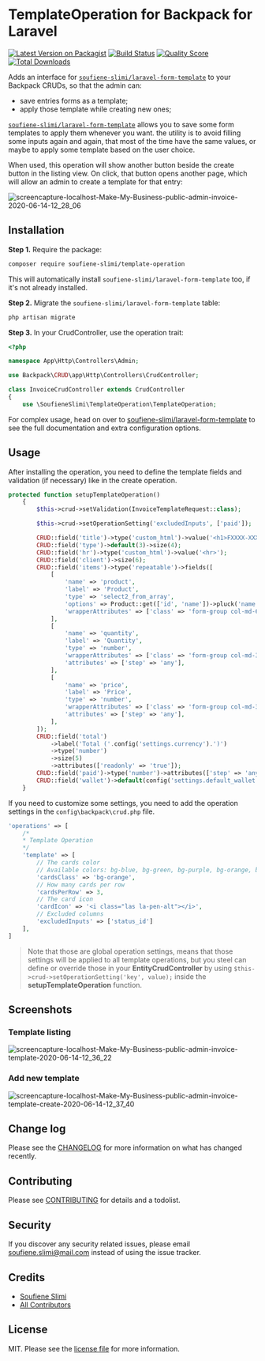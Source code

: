 # TemplateOperation for Backpack for Laravel

[![Latest Version on Packagist][ico-version]][link-version]
[![Build Status][ico-build]][link-build]
[![Quality Score][ico-quality]][link-quality]
[![Total Downloads][ico-downloads]][link-downloads]

Adds an interface for [```soufiene-slimi/laravel-form-template```](https://github.com/VentureCraft/revisionable) to your Backpack CRUDs, so that the admin can:
- save entries forms as a template;
- apply those template while creating new ones;

[```soufiene-slimi/laravel-form-template```](https://github.com/soufiene-slimi/laravel-form-template) allows you to save some form templates to apply them whenever you want. the utility is to avoid filling some inputs again and again, that most of the time have the same values, or maybe to apply some template based on the user choice.

When used, this operation will show another button beside the create button in the listing view. On click, that button opens another page, which will allow an admin to create a template for that entry:

![screencapture-localhost-Make-My-Business-public-admin-invoice-2020-06-14-12_28_06](https://user-images.githubusercontent.com/10948245/84592054-9b983080-ae3a-11ea-9475-84b523164a69.png)

## Installation

**Step 1.** Require the package:

``` bash
composer require soufiene-slimi/template-operation
```

This will automatically install ```soufiene-slimi/laravel-form-template``` too, if it's not already installed.

**Step 2.** Migrate the ```soufiene-slimi/laravel-form-template``` table:

``` bash
php artisan migrate
```

**Step 3.** In your CrudController, use the operation trait:
```php
<?php

namespace App\Http\Controllers\Admin;

use Backpack\CRUD\app\Http\Controllers\CrudController;

class InvoiceCrudController extends CrudController
{
    use \SoufieneSlimi\TemplateOperation\TemplateOperation;
```

For complex usage, head on over to [soufiene-slimi/laravel-form-template](https://github.com/VentureCraft/revisionable) to see the full documentation and extra configuration options.
## Usage

After installing the operation, you need to define the template fields and validation (if necessary) like in the create operation.

```php
protected function setupTemplateOperation()
    {
        $this->crud->setValidation(InvoiceTemplateRequest::class);

        $this->crud->setOperationSetting('excludedInputs', ['paid']);

        CRUD::field('title')->type('custom_html')->value('<h1>FXXXX-XXXXXX</h1>')->size(8);
        CRUD::field('type')->default(3)->size(4);
        CRUD::field('hr')->type('custom_html')->value('<hr>');
        CRUD::field('client')->size(6);
        CRUD::field('items')->type('repeatable')->fields([
            [
                'name' => 'product',
                'label' => 'Product',
                'type' => 'select2_from_array',
                'options' => Product::get(['id', 'name'])->pluck('name', 'id')->toArray(),
                'wrapperAttributes' => ['class' => 'form-group col-md-6'],
            ],
            [
                'name' => 'quantity',
                'label' => 'Quantity',
                'type' => 'number',
                'wrapperAttributes' => ['class' => 'form-group col-md-3'],
                'attributes' => ['step' => 'any'],
            ],
            [
                'name' => 'price',
                'label' => 'Price',
                'type' => 'number',
                'wrapperAttributes' => ['class' => 'form-group col-md-3'],
                'attributes' => ['step' => 'any'],
            ],
        ]);
        CRUD::field('total')
            ->label('Total ('.config('settings.currency').')')
            ->type('number')
            ->size(5)
            ->attributes(['readonly' => 'true']);
        CRUD::field('paid')->type('number')->attributes(['step' => 'any'])->size(5);
        CRUD::field('wallet')->default(config('settings.default_wallet'))->size(2);
    }
```

If you need to customize some settings, you need to add the operation settings in the ```config\backpack\crud.php``` file.

```php
'operations' => [
    /*
    * Template Operation
    */
    'template' => [
        // The cards color
        // Available colors: bg-blue, bg-green, bg-purple, bg-orange, bg-red
        'cardsClass' => 'bg-orange',
        // How many cards per row
        'cardsPerRow' => 3,
        // The card icon
        'cardIcon' => '<i class="las la-pen-alt"></i>',
        // Excluded columns
        'excludedInputs' => ['status_id']
    ],
]
```

> Note that those are global operation settings, means that those settings will be applied to all template operations, but you steel can define or override those in your **EntityCrudController** by using ```$this->crud->setOperationSetting('key', value);``` inside the **setupTemplateOperation** function.

## Screenshots
### Template listing
![screencapture-localhost-Make-My-Business-public-admin-invoice-template-2020-06-14-12_36_22](https://user-images.githubusercontent.com/10948245/84592183-ac957180-ae3b-11ea-977e-cceb085ae157.png)

### Add new template
![screencapture-localhost-Make-My-Business-public-admin-invoice-template-create-2020-06-14-12_37_40](https://user-images.githubusercontent.com/10948245/84592220-dc447980-ae3b-11ea-9115-6f7ba185366b.png)

## Change log

Please see the [CHANGELOG](CHANGELOG.md) for more information on what has changed recently.

## Contributing

Please see [CONTRIBUTING](CONTRIBUTING.md) for details and a todolist.

## Security

If you discover any security related issues, please email soufiene.slimi@mail.com instead of using the issue tracker.

## Credits

- [Soufiene Slimi][link-author]
- [All Contributors][link-contributors]

## License

MIT. Please see the [license file](LICENSE.md) for more information.

[ico-version]: https://img.shields.io/packagist/v/soufiene-slimi/template-operation.svg
[ico-build]: https://scrutinizer-ci.com/g/soufiene-slimi/template-operation/badges/build.png?b=master
[ico-quality]: https://img.shields.io/scrutinizer/g/soufiene-slimi/template-operation.svg
[ico-downloads]: ☻☻https://img.shields.io/packagist/dt/soufiene-slimi/template-operation.svg

[link-version]: https://packagist.org/packages/soufiene-slimi/template-operation
[link-build]: https://scrutinizer-ci.com/g/soufiene-slimi/template-operation/build-status/master
[link-quality]: https://scrutinizer-ci.com/g/soufiene-slimi/template-operation
[link-downloads]: https://packagist.org/packages/soufiene-slimi/template-operation

[link-author]: https://github.com/soufiene-slimi
[link-contributors]: ../../contributors
